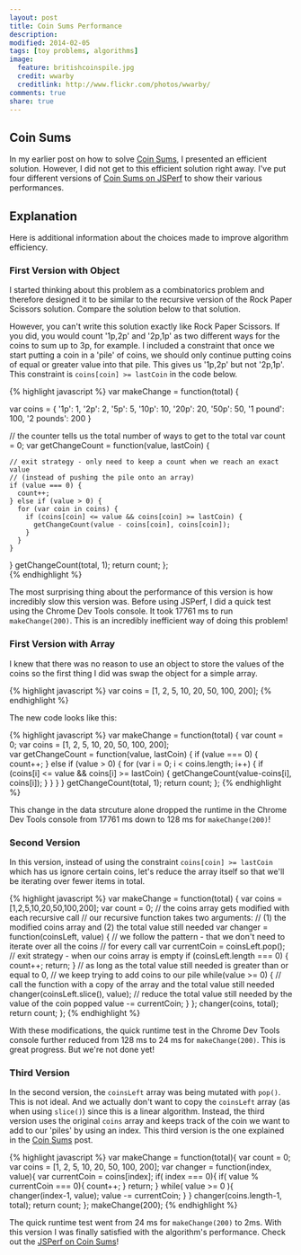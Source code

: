 ```yaml
---
layout: post
title: Coin Sums Performance
description: 
modified: 2014-02-05
tags: [toy problems, algorithms]
image:
  feature: britishcoinspile.jpg
  credit: wwarby
  creditlink: http://www.flickr.com/photos/wwarby/
comments: true
share: true
---
```


## Coin Sums
In my earlier post on how to solve [Coin Sums](http://jgpettibone.github.io/coin-sums/), I presented an efficient solution.  However, I did not get to this efficient solution right away.  I've put four different versions of [Coin Sums on JSPerf](http://jsperf.com/coin-sums-performance) to show their various performances.    

## Explanation
Here is additional information about the choices made to improve algorithm efficiency.

### First Version with Object
I started thinking about this problem as a combinatorics problem and therefore designed it to be similar to the recursive version of the Rock Paper Scissors solution.  Compare the solution below to that solution.

However, you can't write this solution exactly like Rock Paper Scissors.  If you did, you would count '1p,2p' and '2p,1p' as two different ways for the coins to sum up to 3p, for example.  I included a constraint that once we start putting a coin in a 'pile' of coins, we should only continue putting coins of equal or greater value into that pile.  This gives us '1p,2p' but not '2p,1p'.  This constraint is `coins[coin] >= lastCoin` in the code below.  

{% highlight javascript %}
var makeChange = function(total) {

  var coins = {
    '1p': 1,
    '2p': 2,
    '5p': 5,
    '10p': 10,
    '20p': 20,
    '50p': 50,
    '1 pound': 100,
    '2 pounds': 200
  }

  // the counter tells us the total number of ways to get to the total
  var count = 0;
  var getChangeCount = function(value, lastCoin) {

    // exit strategy - only need to keep a count when we reach an exact value
    // (instead of pushing the pile onto an array)
    if (value === 0) {
      count++;
    } else if (value > 0) {
      for (var coin in coins) {
        if (coins[coin] <= value && coins[coin] >= lastCoin) {
          getChangeCount(value - coins[coin], coins[coin]);
        }
      }
    }
  }
  getChangeCount(total, 1);
  return count;
};  
{% endhighlight %}
 
The most surprising thing about the performance of this version is how incredibly slow this version was.  Before using JSPerf, I did a quick test using the Chrome Dev Tools console.  It took 17761 ms to run `makeChange(200)`.  This is an incredibly inefficient way of doing this problem!

### First Version with Array
I knew that there was no reason to use an object to store the values of the coins so the first thing I did was swap the object for a simple array.  

{% highlight javascript %}
var coins = [1, 2, 5, 10, 20, 50, 100, 200];
{% endhighlight %}

The new code looks like this:

{% highlight javascript %}
var makeChange = function(total) {
  var count = 0;
  var coins = [1, 2, 5, 10, 20, 50, 100, 200];  
  var getChangeCount = function(value, lastCoin) {
    if (value === 0) {
      count++;
    } else if (value > 0) {
      for (var i = 0; i < coins.length; i++) {
        if (coins[i] <= value && coins[i] >= lastCoin) {
          getChangeCount(value-coins[i], coins[i]);
        }
      }
    }
  }
  getChangeCount(total, 1);
  return count;
};
{% endhighlight %}

This change in the data strcuture alone dropped the runtime in the Chrome Dev Tools console from 17761 ms down to 128 ms for `makeChange(200)`!

### Second Version
In this version, instead of using the constraint `coins[coin] >= lastCoin` which has us ignore certain coins, let's reduce the array itself so that we'll be iterating over fewer items in total.

{% highlight javascript %}
var makeChange = function(total) {
  var coins = [1,2,5,10,20,50,100,200];
  var count = 0;
  // the coins array gets modified with each recursive call
  // our recursive function takes two arguments:
  // (1) the modified coins array and (2) the total value still needed
  var changer = function(coinsLeft, value) {
    // we follow the pattern - that we don't need to iterate over all the coins
    // for every call
    var currentCoin = coinsLeft.pop();
    // exit strategy - when our coins array is empty
    if (coinsLeft.length === 0) {
      count++;
      return;
    }
    // as long as the total value still needed is greater than or equal to 0, 
    // we keep trying to add coins to our pile
    while(value >= 0) {
      // call the function with a copy of the array and the total value still needed
      changer(coinsLeft.slice(), value);
      // reduce the total value still needed by the value of the coin popped
      value -= currentCoin;
    }
  };
  changer(coins, total);
  return count;
};
{% endhighlight %}

With these modifications, the quick runtime test in the Chrome Dev Tools console further reduced from 128 ms to 24 ms for `makeChange(200)`.  This is great progress.  But we're not done yet!      

### Third Version
In the second version, the `coinsLeft` array was being mutated with `pop()`.  This is not ideal.  And we actually don't want to copy the `coinsLeft` array (as when using `slice()`) since this is a linear algorithm.  Instead, the third version uses the original `coins` array and keeps track of the coin we want to add to our 'piles' by using an index.  This third version is the one explained in the [Coin Sums](http://jgpettibone.github.io/coin-sums/) post.  

{% highlight javascript %}
var makeChange = function(total){
  var count = 0;
  var coins = [1, 2, 5, 10, 20, 50, 100, 200];
  var changer = function(index, value){
    var currentCoin = coins[index];
    if( index === 0){
      if( value % currentCoin === 0){
        count++;
      }
      return;
    }
    while( value >= 0 ){
      changer(index-1, value);
      value -= currentCoin;
    }
  }
  changer(coins.length-1, total);
  return count;
};
makeChange(200);
{% endhighlight %}

The quick runtime test went from 24 ms for `makeChange(200)` to 2ms.  With this version I was finally satisfied with the algorithm's performance.  Check out the [JSPerf on Coin Sums](http://jsperf.com/coin-sums-performance)!  
